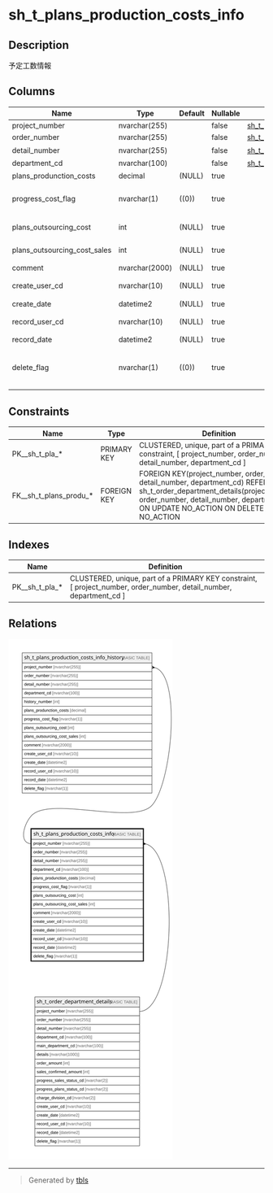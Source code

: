 # sh_t_plans_production_costs_info

## Description

予定工数情報

## Columns

| Name | Type | Default | Nullable | Children | Parents | Comment |
| ---- | ---- | ------- | -------- | -------- | ------- | ------- |
| project_number | nvarchar(255) |  | false | [sh_t_plans_production_costs_info_history](sh_t_plans_production_costs_info_history.md) | [sh_t_order_department_details](sh_t_order_department_details.md) | PRNo. |
| order_number | nvarchar(255) |  | false | [sh_t_plans_production_costs_info_history](sh_t_plans_production_costs_info_history.md) | [sh_t_order_department_details](sh_t_order_department_details.md) | 受注No. |
| detail_number | nvarchar(255) |  | false | [sh_t_plans_production_costs_info_history](sh_t_plans_production_costs_info_history.md) | [sh_t_order_department_details](sh_t_order_department_details.md) | 明細No. |
| department_cd | nvarchar(100) |  | false | [sh_t_plans_production_costs_info_history](sh_t_plans_production_costs_info_history.md) | [sh_t_order_department_details](sh_t_order_department_details.md) | 部署ID |
| plans_produnction_costs | decimal | (NULL) | true |  |  | 予定工数 |
| progress_cost_flag | nvarchar(1) | ((0)) | true |  |  | 外注費有無:0なし、1あり |
| plans_outsourcing_cost | int | (NULL) | true |  |  | 予定外注費 |
| plans_outsourcing_cost_sales | int | (NULL) | true |  |  | 予定外注費売上 |
| comment | nvarchar(2000) | (NULL) | true |  |  | コメント |
| create_user_cd | nvarchar(10) | (NULL) | true |  |  | 作成者コード |
| create_date | datetime2 | (NULL) | true |  |  | 作成日時 |
| record_user_cd | nvarchar(10) | (NULL) | true |  |  | 更新者コード |
| record_date | datetime2 | (NULL) | true |  |  | 更新日時 |
| delete_flag | nvarchar(1) | ((0)) | true |  |  | 削除フラグ:0未削除、1削除済 |

## Constraints

| Name | Type | Definition |
| ---- | ---- | ---------- |
| PK__sh_t_pla_* | PRIMARY KEY | CLUSTERED, unique, part of a PRIMARY KEY constraint, [ project_number, order_number, detail_number, department_cd ] |
| FK__sh_t_plans_produ_* | FOREIGN KEY | FOREIGN KEY(project_number, order_number, detail_number, department_cd) REFERENCES sh_t_order_department_details(project_number, order_number, detail_number, department_cd) ON UPDATE NO_ACTION ON DELETE NO_ACTION |

## Indexes

| Name | Definition |
| ---- | ---------- |
| PK__sh_t_pla_* | CLUSTERED, unique, part of a PRIMARY KEY constraint, [ project_number, order_number, detail_number, department_cd ] |

## Relations

![er](sh_t_plans_production_costs_info.svg)

---

> Generated by [tbls](https://github.com/k1LoW/tbls)

